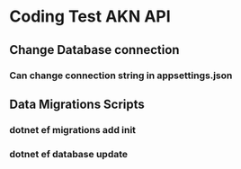 # Coding Test AKN API
## Change Database connection
### Can change connection string in appsettings.json


## Data Migrations Scripts
### dotnet ef migrations add init
### dotnet ef database update


